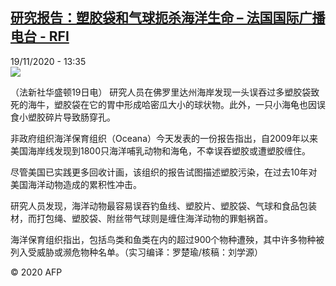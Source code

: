 <!--1605794168000-->
[研究报告：塑胶袋和气球扼杀海洋生命 – 法国国际广播电台 - RFI](http://www.rfi.fr//cn/contenu/20201119-%E7%A0%94%E7%A9%B6%E6%8A%A5%E5%91%8A%E5%A1%91%E8%83%B6%E8%A2%8B%E5%92%8C%E6%B0%94%E7%90%83%E6%89%BC%E6%9D%80%E6%B5%B7%E6%B4%8B%E7%94%9F%E5%91%BD)
------

<div>19/11/2020 - 13:35</div><img src="https://s.rfi.fr/media/display/5f0f7822-2a67-11eb-8f9a-005056bf87d6/w:310/p:16x9/health0002b.201119203503.jpg"><div class="t-content__body u-clearfix"><p>（法新社华盛顿19日电）    研究人员在佛罗里达州海岸发现一头误吞过多塑胶袋致死的海牛，塑胶袋在它的胃中形成哈密瓜大小的球状物。此外，一只小海龟也因误食小塑胶碎片导致肠穿孔。</p><p>    非政府组织海洋保育组织（Oceana）今天发表的一份报告指出，自2009年以来美国海岸线发现到1800只海洋哺乳动物和海龟，不幸误吞塑胶或遭塑胶缠住。</p><p>    尽管美国已实践更多回收计画，该组织的报告试图描述塑胶污染，在过去10年对美国海洋动物造成的累积性冲击。</p><p>    研究人员发现，海洋动物最容易误吞钓鱼线、塑胶片、塑胶袋、气球和食品包装材，而打包绳、塑胶袋、附丝带气球则是缠住海洋动物的罪魁祸首。</p><p>    海洋保育组织指出，包括鸟类和鱼类在内的超过900个物种遭殃，其中许多物种被列入受威胁或濒危物种名单。（实习编译：罗楚瑜/核稿：刘学源）</p><p class="t-copyright">© 2020 AFP</p>        </div>
